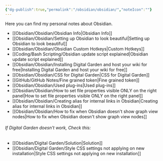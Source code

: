 ```yaml
---
{"dg-publish":true,"permalink":"/obsidian/obsidian/","noteIcon":""}
---
```


Here you can find my personal notes about Obsidian.

- [[Obsidian/Obsidian/Obsidian Info\|Obsidian Info]]
- [[Obsidian/Obsidian/Setting up Obsidian to look beautiful\|Setting up Obsidian to look beautiful]]
- [[Obsidian/Obsidian/Obsidian Custom Hotkeys\|Custom Hotkeys]]
- [[Coding/Bash Scripting/Obsidian update script explained\|Obsidian update script explained]]
- [[Obsidian/Obsidian/Installing Digital Garden and host your wiki for free\|Installing Digital Garden and host your wiki for free]]
- [[Obsidian/Obsidian/CSS for Digital Garden\|CSS for Digital Garden]]
- [[GitHub/GitHub Notes/Fine grained token\|Fine grained token]]
- [[Obsidian/Obsidian/Used plug-ins\|Used plug-ins]]
- [[Obsidian/Obsidian/How to set file properties visible ONLY on the right panel\|How to set file properties visible ONLY on the right panel]]
- [[Obsidian/Obsidian/Creating alias for internal links in Obsidian\|Creating alias for internal links in Obsidian]]
- [[Obsidian/Obsidian/How to fix when Obsidian doesn't show graph view nodes\|How to fix when Obsidian doesn't show graph view nodes]]

###### If Digital Garden doesn't work, Check this:
- [[Obsidian/Digital Garden/Solution\|Solution]]
- [[Obsidian/Digital Garden/Style CSS settings not applying on new installation\|Style CSS settings not applying on new installation]]